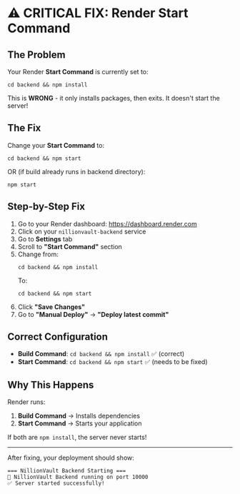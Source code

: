 # ⚠️ CRITICAL FIX: Render Start Command

## The Problem

Your Render **Start Command** is currently set to:
```
cd backend && npm install
```

This is **WRONG** - it only installs packages, then exits. It doesn't start the server!

## The Fix

Change your **Start Command** to:
```
cd backend && npm start
```

OR (if build already runs in backend directory):
```
npm start
```

## Step-by-Step Fix

1. Go to your Render dashboard: https://dashboard.render.com
2. Click on your `nillionvault-backend` service
3. Go to **Settings** tab
4. Scroll to **"Start Command"** section
5. Change from:
   ```
   cd backend && npm install
   ```
   To:
   ```
   cd backend && npm start
   ```
6. Click **"Save Changes"**
7. Go to **"Manual Deploy"** → **"Deploy latest commit"**

## Correct Configuration

- **Build Command**: `cd backend && npm install` ✅ (correct)
- **Start Command**: `cd backend && npm start` ✅ (needs to be fixed)

## Why This Happens

Render runs:
1. **Build Command** → Installs dependencies
2. **Start Command** → Starts your application

If both are `npm install`, the server never starts!

---

After fixing, your deployment should show:
```
=== NillionVault Backend Starting ===
🚀 NillionVault Backend running on port 10000
✅ Server started successfully!
```

